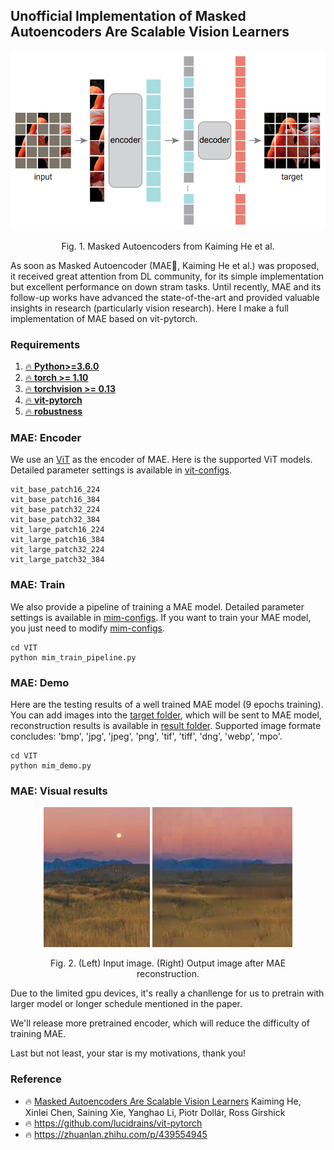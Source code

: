 ## **Unofficial Implementation of** Masked Autoencoders Are Scalable Vision Learners

<div align="center">
    <img src="./image/markdown/mae-framework.jpg" alt="image-20220922143512377" style="zoom:55%;" />
    <p> Fig. 1. Masked Autoencoders from Kaiming He et al. </p>
</div>

As soon as Masked Autoencoder (MAE🚀, Kaiming He et al.) was proposed, it received great attention from DL community, for its simple implementation but excellent performance on down stram tasks. Until recently, MAE and its follow-up works have advanced the state-of-the-art and provided valuable insights in research (particularly vision research). Here I make a full implementation of MAE based on vit-pytorch.

### Requirements
1. [🔥 **Python>=3.6.0**](https://www.python.org/)
2. [🔥 **torch >= 1.10**](https://pytorch.org/)
3. [🔥 **torchvision >= 0.13**](https://pytorch.org/vision/stable/index.html)
4. [🔥 **vit-pytorch**](https://github.com/lucidrains/vit-pytorch)
5. [🔥 **robustness**](https://github.com/MadryLab/robustness)

### MAE: Encoder

We use an [ViT](https://openreview.net/pdf?id=YicbFdNTTy) as the encoder of MAE. Here is the supported ViT models. Detailed parameter settings is available in [vit-configs](./config/vision_transformer.json).

```
vit_base_patch16_224
vit_base_patch16_384
vit_base_patch32_224
vit_base_patch32_384
vit_large_patch16_224
vit_large_patch16_384
vit_large_patch32_224
vit_large_patch32_384
```

### MAE: Train
We also provide a pipeline of training a MAE model. Detailed parameter settings is available in [mim-configs](./config/mim_config.json). If you want to train your MAE model, you just need to modify [mim-configs](./config/mim_config.json).
```
cd VIT
python mim_train_pipeline.py 
```

### MAE: Demo
Here are the testing results of a well trained MAE model (9 epochs training). You can add images into the [target folder](./image/target), which will be sent to MAE model, reconstruction results is available in [result folder](./image/result). Supported image formate concludes: 'bmp', 'jpg', 'jpeg', 'png', 'tif', 'tiff', 'dng', 'webp', 'mpo'. 

```
cd VIT
python mim_demo.py 
```

### MAE: Visual results
<center>
    <figure>
    <img src="./image/target/OIP-C.jpg" style="zoom:120.5%;" /> <img src="./image/result/OIP-C.jpg" style="zoom:100%;" />
    <p> Fig. 2. (Left) Input image. (Right) Output image after MAE reconstruction. </p>
    </figure>
</center>


Due to the limited gpu devices, it's really a chanllenge for us to pretrain with larger model or longer schedule mentioned in the paper. 

We'll release more pretrained encoder, which will reduce the difficulty of training MAE.

Last but not least, your star is my motivations, thank you!


### Reference
* 🔥 [Masked Autoencoders Are Scalable Vision Learners](https://arxiv.org/abs/2111.06377) Kaiming He, Xinlei Chen, Saining Xie, Yanghao Li, Piotr Dollár, Ross Girshick
* 🔥 https://github.com/lucidrains/vit-pytorch
* 🔥 https://zhuanlan.zhihu.com/p/439554945